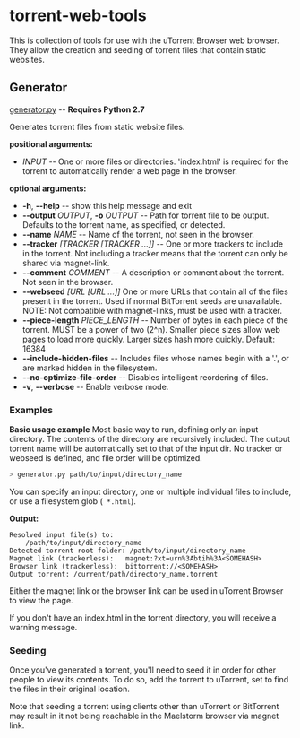 # torrent-web-tools

This is collection of tools for use with the uTorrent Browser web browser. They allow the creation and seeding of torrent files that contain static websites.


## Generator

[generator.py](generator.py) -- **Requires Python 2.7**

Generates torrent files from static website files.

**positional arguments:**
  * *INPUT* -- One or more files or directories. 'index.html' is required for the torrent to automatically render a web page in the browser.

**optional arguments:**
  * __-h__, __--help__ -- show this help message and exit
  * __--output__ *OUTPUT*, __-o__ *OUTPUT* -- Path for torrent file to be output. Defaults to the torrent name, as specified, or detected.
  * __--name__ *NAME* -- Name of the torrent, not seen in the browser.
  * __--tracker__ *[TRACKER [TRACKER ...]]* -- One or more trackers to include in the torrent. Not including a tracker means that the torrent can only be shared via magnet-link.
  * __--comment__ *COMMENT* -- A description or comment about the torrent. Not seen in the browser.
  * __--webseed__ *[URL [URL ...]]* One or more URLs that contain all of the files present in the torrent. Used if normal BitTorrent seeds are unavailable. NOTE: Not compatible with magnet-links, must be used with a tracker.
  * __--piece-length__ *PIECE_LENGTH* -- Number of bytes in each piece of the torrent. MUST be a power of two (2^n). Smaller piece sizes allow web pages to load more quickly. Larger sizes hash more quickly. Default: 16384
  * __--include-hidden-files__ -- Includes files whose names begin with a '.', or are marked hidden in the filesystem.
  * __--no-optimize-file-order__ -- Disables intelligent reordering of files.
  * __-v__, __--verbose__ -- Enable verbose mode.


### Examples

__Basic usage example__
Most basic way to run, defining only an input directory. The contents of the directory are recursively included. The output torrent name will be automatically set to that of the input dir. No tracker or webseed is defined, and file order will be optimized.

```bash
> generator.py path/to/input/directory_name
```

You can specify an input directory, one or multiple individual files to include, or use a filesystem glob \(``` *.html```\).

__Output:__

```
Resolved input file(s) to:
	/path/to/input/directory_name
Detected torrent root folder: /path/to/input/directory_name
Magnet link (trackerless):   magnet:?xt=urn%3Abtih%3A<SOMEHASH>
Browser link (trackerless):  bittorrent://<SOMEHASH>
Output torrent: /current/path/directory_name.torrent
```

Either the magnet link or the browser link can be used in uTorrent Browser to view the page.

If you don't have an index.html in the torrent directory, you will receive a warning message.


### Seeding

Once you've generated a torrent, you'll need to seed it in order for other people to view its contents. To do so, add the torrent to uTorrent, set to find the files in their original location.

Note that seeding a torrent using clients other than uTorrent or BitTorrent may result in it not being reachable in the Maelstorm browser via magnet link.
